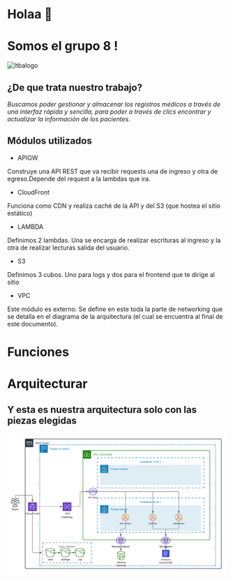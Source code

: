# Holaa 👋
# Somos el grupo 8 !

![Itbalogo](https://github.com/Amparo1999/amparo1999/assets/116674796/cf4e4554-7b48-479c-b610-58ebedaf4f4c )




## ¿De que trata nuestro trabajo?

*Buscamos poder gestionar y almacenar los registros médicos a través de una interfaz rápida y sencilla, para poder a través de clics encontrar y actualizar la información de los pacientes*. 

## Módulos utilizados 

* APIGW 

Construye una API REST que va recibir requests una de ingreso y otra de egreso.Depende del request a la lambdas que ira.

* CloudFront 

Funciona como CDN y realiza caché de la API y del S3 (que hostea el sitio estático)

* LAMBDA 

Definimos 2 lambdas. Una se encarga de realizar escrituras al ingreso y la otra de realizar lecturas salida del usuario. 

* S3 

Definimos 3 cubos. Uno para logs y dos para el frontend que te dirige al sitio 

* VPC 

Este módulo es externo. Se define en este toda la parte de networking que se detalla en el diagrama de la arquitectura (el cual se encuentra al final de este documento).



# Funciones 





# Arquitecturar     

## Y esta es nuestra arquitectura solo con las piezas elegidas 


![image](arquitectura_modificada.png)



